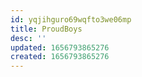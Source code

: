 ```yaml
---
id: yqjihguro69wqfto3we06mp
title: ProudBoys
desc: ''
updated: 1656793865276
created: 1656793865276
---
```


